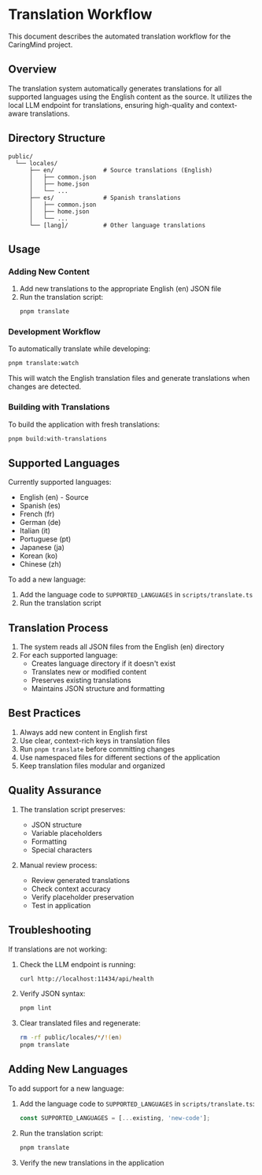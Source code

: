 # Translation Workflow

This document describes the automated translation workflow for the CaringMind project.

## Overview

The translation system automatically generates translations for all supported languages using the English content as the source. It utilizes the local LLM endpoint for translations, ensuring high-quality and context-aware translations.

## Directory Structure

```
public/
  └── locales/
      ├── en/              # Source translations (English)
      │   ├── common.json
      │   ├── home.json
      │   └── ...
      ├── es/              # Spanish translations
      │   ├── common.json
      │   ├── home.json
      │   └── ...
      └── [lang]/          # Other language translations
```

## Usage

### Adding New Content

1. Add new translations to the appropriate English (en) JSON file
2. Run the translation script:
   ```bash
   pnpm translate
   ```

### Development Workflow

To automatically translate while developing:
```bash
pnpm translate:watch
```
This will watch the English translation files and generate translations when changes are detected.

### Building with Translations

To build the application with fresh translations:
```bash
pnpm build:with-translations
```

## Supported Languages

Currently supported languages:
- English (en) - Source
- Spanish (es)
- French (fr)
- German (de)
- Italian (it)
- Portuguese (pt)
- Japanese (ja)
- Korean (ko)
- Chinese (zh)

To add a new language:
1. Add the language code to `SUPPORTED_LANGUAGES` in `scripts/translate.ts`
2. Run the translation script

## Translation Process

1. The system reads all JSON files from the English (en) directory
2. For each supported language:
   - Creates language directory if it doesn't exist
   - Translates new or modified content
   - Preserves existing translations
   - Maintains JSON structure and formatting

## Best Practices

1. Always add new content in English first
2. Use clear, context-rich keys in translation files
3. Run `pnpm translate` before committing changes
4. Use namespaced files for different sections of the application
5. Keep translation files modular and organized

## Quality Assurance

1. The translation script preserves:
   - JSON structure
   - Variable placeholders
   - Formatting
   - Special characters

2. Manual review process:
   - Review generated translations
   - Check context accuracy
   - Verify placeholder preservation
   - Test in application

## Troubleshooting

If translations are not working:

1. Check the LLM endpoint is running:
   ```bash
   curl http://localhost:11434/api/health
   ```

2. Verify JSON syntax:
   ```bash
   pnpm lint
   ```

3. Clear translated files and regenerate:
   ```bash
   rm -rf public/locales/*/!(en)
   pnpm translate
   ```

## Adding New Languages

To add support for a new language:

1. Add the language code to `SUPPORTED_LANGUAGES` in `scripts/translate.ts`:
   ```typescript
   const SUPPORTED_LANGUAGES = [...existing, 'new-code'];
   ```

2. Run the translation script:
   ```bash
   pnpm translate
   ```

3. Verify the new translations in the application
